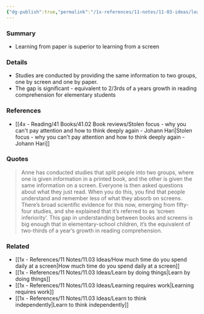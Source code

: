 ```yaml
---
{"dg-publish":true,"permalink":"/1x-references/11-notes/11-03-ideas/learning-from-paper-is-superior-to-learning-from-a-screen/","title":"Learning from paper is superior to learning from a screen","created":"2025-02-03T20:47:15.247+03:00","updated":"2025-02-08T20:11:23.240+03:00"}
---
```



### Summary
- Learning from paper is superior to learning from a screen

### Details
- Studies are conducted by providing the same information to two groups, one by screen and one by paper.
- The gap is significant - equivalent to 2/3rds of a years growth in reading comprehension for elementary students

### References
- [[4x - Reading/41 Books/41.02 Book reviews/Stolen focus - why you can't pay attention and how to think deeply again - Johann Hari\|Stolen focus - why you can't pay attention and how to think deeply again - Johann Hari]]

### Quotes
> Anne has conducted studies that split people into two groups, where one is given information in a printed book, and the other is given the same information on a screen. Everyone is then asked questions about what they just read. When you do this, you find that people understand and remember less of what they absorb on screens. There’s broad scientific evidence for this now, emerging from fifty-four studies, and she explained that it’s referred to as ‘screen inferiority’. This gap in understanding between books and screens is big enough that in elementary-school children, it’s the equivalent of two-thirds of a year’s growth in reading comprehension.


### Related
- [[1x - References/11 Notes/11.03 Ideas/How much time do you spend daily at a screen\|How much time do you spend daily at a screen]]
- [[1x - References/11 Notes/11.03 Ideas/Learn by doing things\|Learn by doing things]]
- [[1x - References/11 Notes/11.03 Ideas/Learning requires work\|Learning requires work]]
- [[1x - References/11 Notes/11.03 Ideas/Learn to think independently\|Learn to think independently]]